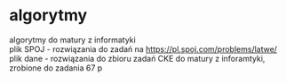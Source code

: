 # algorytmy
algorytmy do matury z informatyki <br>
plik SPOJ - rozwiązania do zadań na https://pl.spoj.com/problems/latwe/    <br>
plik dane - rozwiązania do zbioru zadań CKE do matury z inforamtyki, zrobione do zadania 67
p
